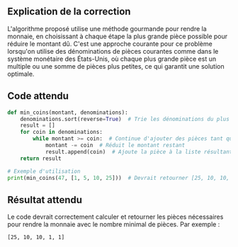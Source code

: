 ## Explication de la correction

L'algorithme proposé utilise une méthode gourmande pour rendre la monnaie, en choisissant à chaque étape la plus grande pièce possible pour réduire le montant dû. C'est une approche courante pour ce problème lorsqu'on utilise des dénominations de pièces courantes comme dans le système monétaire des États-Unis, où chaque plus grande pièce est un multiple ou une somme de pièces plus petites, ce qui garantit une solution optimale.

## Code attendu

```python
def min_coins(montant, denominations):
    denominations.sort(reverse=True)  # Trie les dénominations du plus grand au plus petit
    result = []
    for coin in denominations:
        while montant >= coin:  # Continue d'ajouter des pièces tant que le montant restant est supérieur à la pièce
            montant -= coin  # Réduit le montant restant
            result.append(coin)  # Ajoute la pièce à la liste résultante
    return result

# Exemple d'utilisation
print(min_coins(47, [1, 5, 10, 25]))  # Devrait retourner [25, 10, 10, 1, 1] pour un total de 5 pièces
```

## Résultat attendu

Le code devrait correctement calculer et retourner les pièces nécessaires pour rendre la monnaie avec le nombre minimal de pièces. Par exemple :

```bash
[25, 10, 10, 1, 1]
```